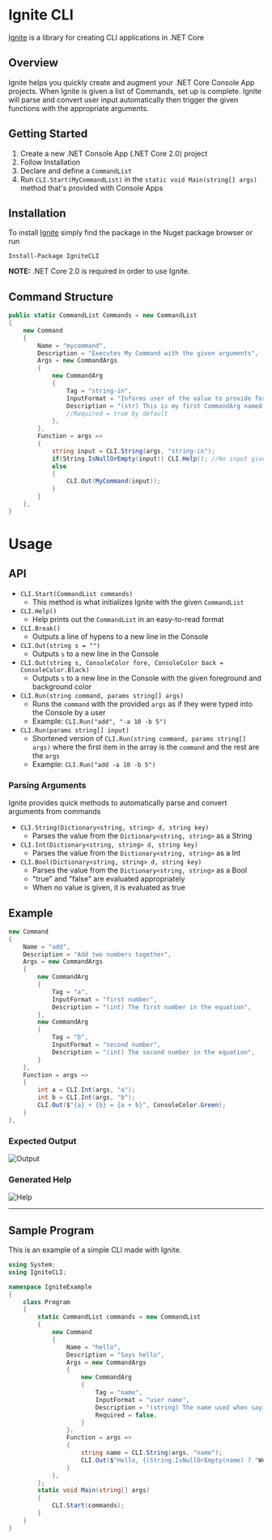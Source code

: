 # Ignite CLI

[Ignite](https://www.nuget.org/packages/IgniteCLI) is a library for creating CLI applications in .NET Core

## Overview

Ignite helps you quickly create and augment your .NET Core Console App projects. When Ignite is given a list of Commands, set up is complete. Ignite will parse and convert user input automatically then trigger the given functions with the appropriate arguments.

## Getting Started

1.  Create a new .NET Console App (.NET Core 2.0) project
2.  Follow Installation
3.  Declare and define a `CommandList`
4.  Run `CLI.Start(MyCommandList)` in the `static void Main(string[] args)` method that's provided with Console Apps

## Installation

To install [Ignite](https://www.nuget.org/packages/IgniteCLI) simply find the package in the Nuget package browser or run

```
Install-Package IgniteCLI
```

**NOTE:** .NET Core 2.0 is required in order to use Ignite.

## Command Structure

```cs
public static CommandList Commands = new CommandList
{
    new Command
    {
        Name = "mycommand",
        Description = "Executes My Command with the given arguments",
        Args = new CommandArgs
        {
            new CommandArg
            {
                Tag = "string-in",
                InputFormat = "Informs user of the value to provide for 'string-in'",
                Description = "(str) This is my first CommandArg named 'string-in'",
                //Required = true by default
            },
        },
        Function = args =>
        {
            string input = CLI.String(args, "string-in");
            if(String.IsNullOrEmpty(input)) CLI.Help(); //No input given, show help
            else
            {
                CLI.Out(MyCommand(input));
            }
        }
    },
}
```

# Usage

## API

-   `CLI.Start(CommandList commands)`
    -   This method is what initializes Ignite with the given `CommandList`
-   `CLI.Help()`
    -   Help prints out the `CommandList` in an easy-to-read format
-   `CLI.Break()`
    -   Outputs a line of hypens to a new line in the Console
-   `CLI.Out(string s = "")`
    -   Outputs `s` to a new line in the Console
-   `CLI.Out(string s, ConsoleColor fore, ConsoleColor back = ConsoleColor.Black)`
    -   Outputs `s` to a new line in the Console with the given foreground and background color
-   `CLI.Run(string command, params string[] args)`
    -   Runs the `command` with the provided `args` as if they were typed into the Console by a user
    -   Example: `CLI.Run("add", "-a 10 -b 5")`
-   `CLI.Run(params string[] input)`
    -   Shortened version of `CLI.Run(string command, params string[] args)` where the first item in the array is the `command` and the rest are the `args`
    -   Example: `CLI.Run("add -a 10 -b 5")`

### Parsing Arguments

Ignite provides quick methods to automatically parse and convert arguments from commands

-   `CLI.String(Dictionary<string, string> d, string key)`
    -   Parses the value from the `Dictionary<string, string>` as a String
-   `CLI.Int(Dictionary<string, string> d, string key)`
    -   Parses the value from the `Dictionary<string, string>` as a Int
-   `CLI.Bool(Dictionary<string, string> d, string key)`
    -   Parses the value from the `Dictionary<string, string>` as a Bool
    -   "true" and "false" are evaluated appropriately
    -   When no value is given, it is evaluated as true

## Example

```cs
new Command
{
    Name = "add",
    Description = "Add two numbers together",
    Args = new CommandArgs
    {
        new CommandArg
        {
            Tag = "a",
            InputFormat = "first number",
            Description = "(int) The first number in the equation",
        },
        new CommandArg
        {
            Tag = "b",
            InputFormat = "second number",
            Description = "(int) The second number in the equation",
        }
    },
    Function = args =>
    {
        int a = CLI.Int(args, "a");
        int b = CLI.Int(args, "b");
        CLI.Out($"{a} + {b} = {a + b}", ConsoleColor.Green);
    }
},
```

### Expected Output

![Output](https://i.imgur.com/NwEuNyw.png?1)

### Generated Help

![Help](https://i.imgur.com/z7SJB0p.png?1)

---

## Sample Program

This is an example of a simple CLI made with Ignite.

```cs
using System;
using IgniteCLI;

namespace IgniteExample
{
    class Program
    {
        static CommandList commands = new CommandList
        {
            new Command
            {
                Name = "hello",
                Description = "Says hello",
                Args = new CommandArgs
                {
                    new CommandArg
                    {
                        Tag = "name",
                        InputFormat = "user name",
                        Description = "(string) The name used when saying hello",
                        Required = false,
                    }
                },
                Function = args =>
                {
                    string name = CLI.String(args, "name");
                    CLI.Out($"Hello, {(String.IsNullOrEmpty(name) ? "World" : name)}!");
                }
            },
        };
        static void Main(string[] args)
        {
            CLI.Start(commands);
        }
    }
}
```
